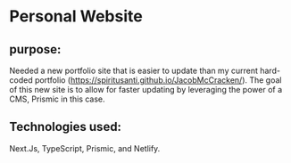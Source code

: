 # Personal Website
## purpose:
Needed a new portfolio site that is easier to update than my current hard-coded portfolio (https://spiritusanti.github.io/JacobMcCracken/). The goal of this new site is to allow for faster updating by leveraging the power of a CMS, Prismic in this case. 

## Technologies used:
Next.Js, TypeScript, Prismic, and Netlify.